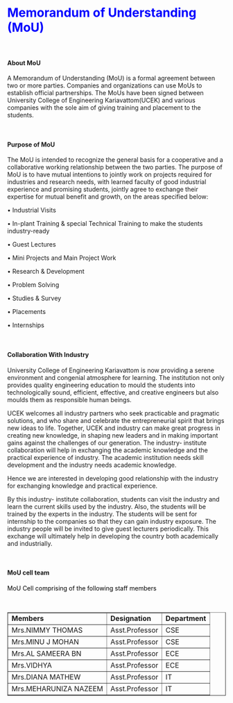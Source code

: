 <div align="left" class="contentDiv">
<h1><font color="blue">Memorandum of Understanding (MoU) </font></h1>
<br/><h4>About MoU </h4>
<p>A Memorandum of Understanding (MoU) is a formal agreement between two or more parties. Companies and organizations can use MoUs to establish official partnerships.  The MoUs have been signed between University College of Engineering Kariavattom(UCEK) and various companies with the sole aim of giving training and placement to the students. </p>
<br/><h4>Purpose of MoU </h4>
<p>The MoU is intended to recognize the general basis for a cooperative and a collaborative working relationship between the two parties. The purpose of MoU is to have mutual intentions to jointly work on projects required for industries and research needs, with learned faculty of good industrial experience and promising students, jointly agree to exchange their expertise for mutual benefit and growth, on the areas specified below: </p>
<p>•    Industrial Visits </p>
<p>•    In-plant Training &amp; special Technical Training to make the students industry-ready </p>
<p>•    Guest Lectures </p>
<p>•    Mini Projects and Main Project Work</p>
<p>•    Research &amp; Development </p>
<p>•    Problem Solving </p>
<p>•    Studies &amp; Survey </p>
<p>•    Placements </p>
<p>•    Internships </p>
<br/><h4>Collaboration With Industry </h4>
<p>University College of Engineering Kariavattom is now providing a serene environment and congenial atmosphere for learning. The institution not only provides quality engineering education to mould the students into technologically sound, efficient, effective, and creative engineers but also moulds them as responsible human beings.</p>
<p>UCEK welcomes all industry partners who seek practicable and pragmatic solutions, and who share and celebrate the entrepreneurial spirit that brings new ideas to life. Together, UCEK and industry can make great progress in creating new knowledge, in shaping new leaders and in making important gains against the challenges of our generation. The industry- institute collaboration will help in exchanging the academic knowledge and the practical experience of industry. The academic institution needs skill development and the industry needs academic knowledge.</p>
<p>Hence we are interested in developing good relationship with the industry for exchanging knowledge and practical experience.</p>
<p>By this industry- institute collaboration, students can visit the industry and learn the current skills used by the industry. Also, the students will be trained by the experts in the industry. The students will be sent for internship to the companies so that they can gain industry exposure. The industry people will be invited to give guest lecturers periodically. This exchange will ultimately help in developing the country both academically and industrially.</p>
<br/><h4>MoU cell team </h4>
<p><font color="black">MoU Cell comprising of the following staff members</font></p><br/>
<table border="1" cellpadding="8"><font>
<tr><td><strong> Members</strong></td><td><strong>Designation</strong></td><td><strong>Department</strong></td></tr>
<tr><td>Mrs.NIMMY THOMAS</td><td>Asst.Professor</td><td>CSE</td></tr>
<tr><td>Mrs.MINU J MOHAN</td><td>Asst.Professor</td><td>CSE</td></tr>
<tr><td>Mrs.AL SAMEERA BN</td><td>Asst.Professor</td><td>ECE</td></tr>
<tr><td>Mrs.VIDHYA</td><td>Asst.Professor</td><td>ECE</td></tr>
<tr><td>Mrs.DIANA MATHEW</td><td>Asst.Professor</td><td>IT</td></tr>
<tr><td>Mrs.MEHARUNIZA NAZEEM</td><td>Asst.Professor</td><td>IT</td></tr>
</font></table>
</div>
